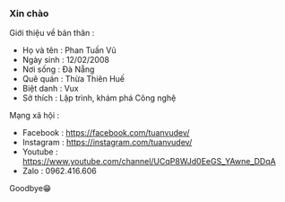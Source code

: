 ### Xin chào 

Giới thiệu về bản thân :

- Họ và tên : Phan Tuấn Vũ
- Ngày sinh : 12/02/2008
- Nơi sống : Đà Nẵng
- Quê quán : Thừa Thiên Huế
- Biệt danh : Vux
- Sở thích : Lập trình, khám phá Công nghệ

Mạng xã hội :

- Facebook : <a>https://facebook.com/tuanvudev/</a>
- Instagram : <a>https://instagram.com/tuanvudev/</a>
- Youtube : <a>https://www.youtube.com/channel/UCqP8WJd0EeGS_YAwne_DDqA</a>
- Zalo : 0962.416.606

Goodbye😁